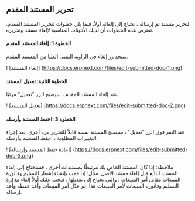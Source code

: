 ## تحرير المستند المقدم

لتحرير مستند تم إرساله ، تحتاج إلى إلغائه أولاً. فيما يلي خطوات لتحرير المستند المقدم. تفترض هذه الخطوات أن لديك الأذونات المناسبة لإلغاء مستند وتحريره.

#### الخطوة 1: إلغاء المستند المقدم

ستجد زر إلغاء في الزاوية اليمنى العليا من المستند المقدم.

! [إلغاء المستند] (https://docs.erpnext.com/files/edit-submitted-doc-1.png)

#### الخطوة الثانية: تعديل المستند

عند إلغاء المستند المقدم ، سيصبح الزر "تعديل" مرئيًا.

! [تعديل المستند] (https://docs.erpnext.com/files/edit-submitted-doc-2.png)

#### الخطوة 3: احفظ المستند وأرسله

عند النقر فوق الزر "تعديل" ، سيصبح المستند نفسه قابلاً للتحرير مرة أخرى. بعد إجراء التغييرات المطلوبة ، احفظ المستند وأرسله.

! [إعادة حفظ المستند وإرساله] (https://docs.erpnext.com/files/edit-submitted-doc-3.png)

ملاحظة: إذا كان المستند الخاص بك مرتبطًا بمستندات أخرى ، فستحتاج إلى إلغاء المستند التابع قبل إلغاء مستند الأصل. مثال: إذا قمت بإنشاء إشعار التسليم وفاتورة المبيعات مقابل أمر المبيعات ، والتي تحتاج إلى تعديلها ، فيجب عليك أولاً إلغاء مذكرة التسليم وفاتورة المبيعات لأمر المبيعات هذا. ثم عدّل أمر المبيعات وأعد حفظه وأعد إرساله.